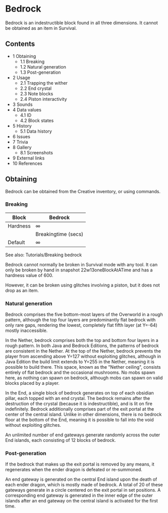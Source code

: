 # Bedrock
Bedrock is an indestructible block found in all three dimensions. It cannot be obtained as an item in Survival.

## Contents
- 1 Obtaining
	- 1.1 Breaking
	- 1.2 Natural generation
	- 1.3 Post-generation
- 2 Usage
	- 2.1 Trapping the wither
	- 2.2 End crystal
	- 2.3 Note blocks
	- 2.4 Piston interactivity
- 3 Sounds
- 4 Data values
	- 4.1 ID
	- 4.2 Block states
- 5 History
	- 5.1 Data history
- 6 Issues
- 7 Trivia
- 8 Gallery
	- 8.1 Screenshots
- 9 External links
- 10 References

## Obtaining
Bedrock can be obtained from the Creative inventory, or using commands.

### Breaking
| Block    | Bedrock             |
|----------|---------------------|
| Hardness | ∞                   |
|          | Breakingtime (secs) |
| Default  | ∞                   |

See also: Tutorials/Breaking bedrock

Bedrock cannot normally be broken in Survival mode with any tool. It can only be broken by hand in snapshot 22w13oneBlockAtATime and has a hardness value of 600.

However, it can be broken using glitches involving a piston, but it does not drop as an item.

### Natural generation
Bedrock comprises the five bottom-most layers of the Overworld in a rough pattern, although the top four layers are predominantly flat bedrock with only rare gaps, rendering the lowest, completely flat fifth layer (at Y=-64) mostly inaccessible.

In the Nether, bedrock comprises both the top and bottom four layers in a rough pattern. In both Java and Bedrock Editions, the patterns of bedrock are consistent in the Nether. At the top of the Nether, bedrock prevents the player from ascending above Y=127 without exploiting glitches, although in Java Edition the build limit extends to Y=255 in the Nether, meaning it is possible to build there. This space, known as the "Nether ceiling", consists entirely of flat bedrock and the occasional mushrooms. No mobs spawn here, as nothing can spawn on bedrock, although mobs can spawn on valid blocks placed by a player.

In the End, a single block of bedrock generates on top of each obsidian pillar, each topped with an end crystal. The bedrock remains after the destruction of the crystal (because it is indestructible), and is lit on fire indefinitely. Bedrock additionally comprises part of the exit portal at the center of the central island. Unlike in other dimensions, there is no bedrock floor at the bottom of the End, meaning it is possible to fall into the void without exploiting glitches.

An unlimited number of end gateways generate randomly across the outer End islands, each consisting of 12 blocks of bedrock.


### Post-generation
If the bedrock that makes up the exit portal is removed by any means, it regenerates when the ender dragon is defeated or re-summoned. 

An end gateway is generated on the central End island upon the death of each ender dragon, which is mostly made of bedrock. A total of 20 of these gateways generate in a circle centered on the exit portal in set positions. A corresponding end gateway is generated in the inner edge of the outer islands after an end gateway on the central island is activated for the first time.

